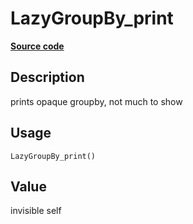 
# LazyGroupBy_print

[**Source code**](https://github.com/pola-rs/r-polars/tree/3908b5beab9ec917b825bad8f9a820caad37cb4a/R/lazyframe__group_by.R#L77)

## Description

prints opaque groupby, not much to show

## Usage

<pre><code class='language-R'>LazyGroupBy_print()
</code></pre>

## Value

invisible self
